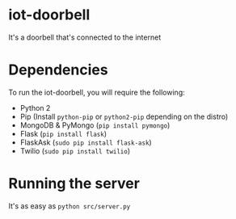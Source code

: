 # iot-doorbell
It's a doorbell that's connected to the internet

# Dependencies
To run the iot-doorbell, you will require the following:

* Python 2
* Pip (Install `python-pip` or `python2-pip` depending on the distro)
* MongoDB & PyMongo (`pip install pymongo`)
* Flask (`pip install flask`)
* FlaskAsk (`sudo pip install flask-ask`)
* Twilio (`sudo pip install twilio`)

# Running the server
It's as easy as `python src/server.py`